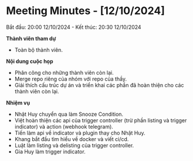 # **Meeting Minutes - [12/10/2024]**
Bắt đầu: 20:00 12/10/2024 - Kết thúc: 20:30 12/10/2024

**Thành viên tham dự**
- Toàn bộ thành viên.

**Nội dung cuộc họp**
- Phân công cho những thành viên còn lại.
- Merge repo riêng của nhóm với repo của thầy.
- Giải thích cấu trúc dự án và triển khai các phần đã hoàn thiện cho các thành viên còn lại.

**Nhiệm vụ**
- Nhật Huy chuyển qua làm Snooze Condition.
- Việt hoàn thiện các api của trigger controller (trừ phần listing và trigger indicator) và action (webhook telegram).
- Tiến làm api về indicator và plugin thay cho Nhật Huy.
- Khang bắt đầu tìm hiểu về docker và viết ci/cd.
- Luật làm listing và delisting của trigger controller.
- Gia Huy làm trigger indicator.